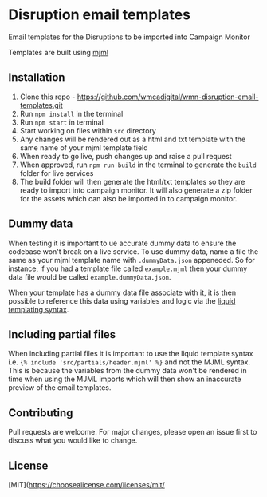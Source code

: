 # Disruption email templates

Email templates for the Disruptions to be imported into Campaign Monitor

Templates are built using [mjml](https://mjml.io/documentation/)

## Installation

1. Clone this repo - <https://github.com/wmcadigital/wmn-disruption-email-templates.git>
2. Run `npm install` in the terminal
3. Run `npm start` in terminal
4. Start working on files within `src` directory
5. Any changes will be rendered out as a html and txt template with the same name of your mjml template field
6. When ready to go live, push changes up and raise a pull request
7. When approved, run `npm run build` in the terminal to generate the `build` folder for live services
8. The build folder will then generate the html/txt templates so they are ready to import into campaign monitor. It will also generate a zip folder for the assets which can also be imported in to campaign monitor.

## Dummy data

When testing it is important to ue accurate dummy data to ensure the codebase won't break on a live service.
To use dummy data, name a file the same as your mjml template name with `.dummyData.json` appeneded. So for instance, if you had a template file called `example.mjml` then your dummy data file would be called `example.dummyData.json`.

When your template has a dummy data file associate with it, it is then possible to reference this data using variables and logic via the [liquid templating syntax](https://github.com/Shopify/liquid/wiki/Liquid-for-Designers).

## Including partial files

When including partial files it is important to use the liquid template syntax i.e. `{% include 'src/partials/header.mjml' %}` and not the MJML syntax. This is because the variables from the dummy data won't be rendered in time when using the MJML imports which will then show an inaccurate preview of the email templates.

## Contributing

Pull requests are welcome. For major changes, please open an issue first to discuss what you would like to change.

## License

[MIT](<https://choosealicense.com/licenses/mit/>
